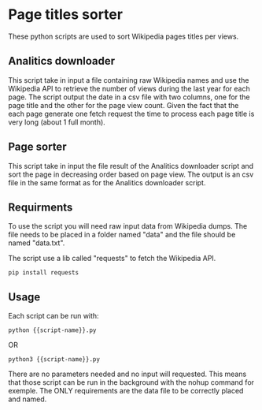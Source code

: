 # Page titles sorter

These python scripts are used to sort Wikipedia pages titles per views.

## Analitics downloader

This script take in input a file containing raw Wikipedia names and use the Wikipedia API to retrieve the number of views during the last year for each page.
The script output the date in a csv file with two columns, one for the page title and the other for the page view count.
Given the fact that the each page generate one fetch request the time to process each page title is very long (about 1 full month).

## Page sorter

This script take in input the file result of the Analitics downloader script and sort the page in decreasing order based on page view.
The output is an csv file in the same format as for the Analitics downloader script.

## Requirments

To use the script you will need raw input data from Wikipedia dumps. The file needs to be placed in a folder named "data" and the file should be named "data.txt".

The script use a lib called "requests" to fetch the Wikipedia API.

```properties
pip install requests
```

## Usage

Each script can be run with:

```properties
python {{script-name}}.py
```

OR

```properties
python3 {{script-name}}.py
```

There are no parameters needed and no input will requested. This means that those script can be run in the background with the nohup command for exemple.
The ONLY requirements are the data file to be correctly placed and named.